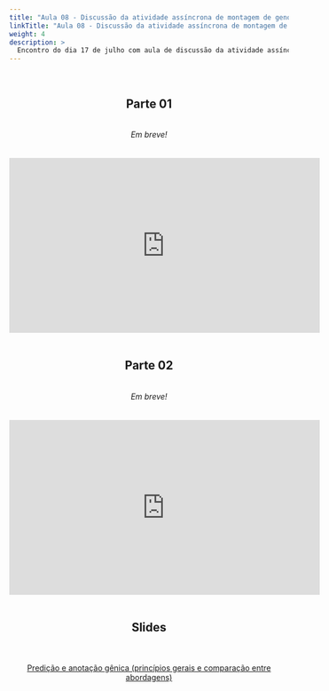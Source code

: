 ```yaml
---
title: "Aula 08 - Discussão da atividade assíncrona de montagem de genomas. Predição e anotação gênica (princípios gerais e comparação entre abordagens)"
linkTitle: "Aula 08 - Discussão da atividade assíncrona de montagem de genomas. Predição e anotação gênica (princípios gerais e comparação entre abordagens)"
weight: 4
description: >
  Encontro do dia 17 de julho com aula de discussão da atividade assíncrona de montagem de genomas e aula sobre predição e anotação gênica (princípios gerais e comparação entre abordagens)
---
```


<br>
<div align="center">
<h2>Parte 01</h2>
<br>
<i>Em breve!</i>
<br><br><br>
<iframe width="560" height="315" src="https://www.youtube.com/embed/" frameborder="0" allow="accelerometer; autoplay; clipboard-write; encrypted-media; gyroscope; picture-in-picture" allowfullscreen></iframe>
<br><br>

<h2>Parte 02</h2>
<br>
<i>Em breve!</i>
<br><br><br>
<iframe width="560" height="315" src="https://www.youtube.com/embed/" frameborder="0" allow="accelerometer; autoplay; clipboard-write; encrypted-media; gyroscope; picture-in-picture" allowfullscreen></iframe>
<br><br>

<h2>Slides</h2>
<br><br>
<a href="https://github.com/desirrepetters/gstreinamentoeconsultoria/raw/master/userguide/content/pt-br/genomica/2023_01/sincronas/pdf/aula_08.pdf">Predição e anotação gênica (princípios gerais e comparação entre abordagens)</a>
<br><br>
</div>